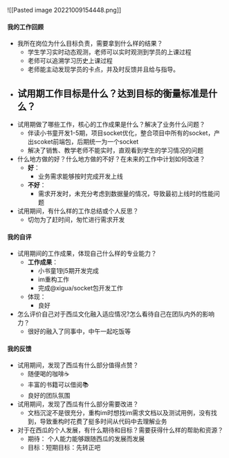

![[Pasted image 20221009154448.png]]


#### 我的工作回顾
- 我所在岗位为什么目标负责，需要拿到什么样的结果？
	- 学生学习实时动态观测，老师可以实时观测到学员的上课过程
	- 老师可以追溯学习历史上课过程
	- 老师能主动发现学员的卡点，并及时反馈并且给与指导。
- 试用期工作目标是什么？达到目标的衡量标准是什么？
	- 
- 试用期做了哪些工作，核心的工作成果是什么？解决了业务什么问题？
	- 伴读小书童开发1-5期，项目socket优化，整合项目中所有的socket，产出scoket前端包，后期统一为一个socket
	- 解决了销售、教学老师不能实时，直观看到学生的学习情况的问题
- 什么地方做的好？什么地方做的不好？在未来的工作中计划如何改进？
	- **好**：
		- 业务需求能够按时完成开发上线
	- **不好**：
		- 需求开发时，未充分考虑到数据量的情况，导致最初上线时的性能问题
- 试用期间，有什么样的工作总结或个人反思？
	- 切勿为了赶时间，匆忙进行需求开发

#### 我的自评
- 试用期间的工作成果，体现自己什么样的专业能力？
	- **工作成果**：
		- 小书童1到5期开发完成
		- im重构工作
		- 完成@xigua/socket包开发工作
	- 体现：
		- 良好
- 怎么评价自己对于西瓜文化融入适应情况?怎么看待自己在团队内外的影响力？
	- 很好的融入了同事中，中午一起吃饭等

#### 我的反馈
- 试用期间，发现了西瓜有什么部分值得点赞？
	- 随便喝的咖啡☕️
	- 丰富的书籍可以借阅📚
	- 良好的团队氛围
- 试用期间，发现了西瓜有什么部分需要改进？
	- 文档沉淀不是很充分，重构im时想找im需求文档以及测试用例，没有找到，导致重构时花费了挺多时间从代码中去理解业务
- 对于在西瓜的个人发展，有什么期待和目标？需要获得什么样的帮助和资源？
	- 期待： 个人能力能够跟随西瓜的发展而发展
	- 目标：短期目标：先转正吧

